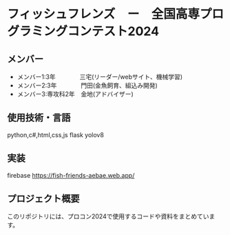 # フィッシュフレンズ　ー　全国高専プログラミングコンテスト2024

## メンバー
- メンバー1:3年　　　　三宅(リーダー/webサイト、機械学習)
- メンバー2:3年　　　　門田(金魚飼育、組込み開発)
- メンバー3:専攻科2年　金地(アドバイザー)

## 使用技術・言語
python,c#,html,css,js
flask
yolov8

## 実装
firebase
https://fish-friends-aebae.web.app/



## プロジェクト概要
このリポジトリには、プロコン2024で使用するコードや資料をまとめています。


